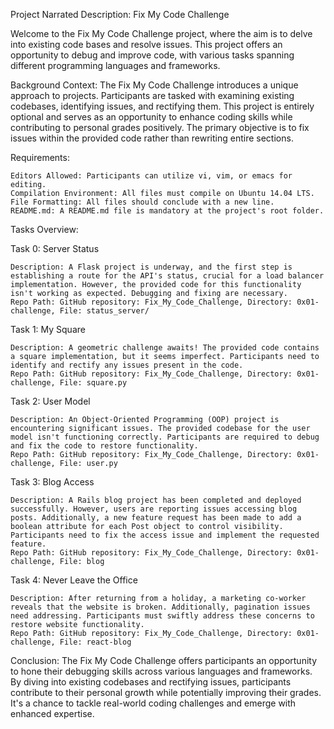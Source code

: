 Project Narrated Description: Fix My Code Challenge

Welcome to the Fix My Code Challenge project, where the aim is to delve into existing code bases and resolve issues. This project offers an opportunity to debug and improve code, with various tasks spanning different programming languages and frameworks.

Background Context:
The Fix My Code Challenge introduces a unique approach to projects. Participants are tasked with examining existing codebases, identifying issues, and rectifying them. This project is entirely optional and serves as an opportunity to enhance coding skills while contributing to personal grades positively. The primary objective is to fix issues within the provided code rather than rewriting entire sections.

Requirements:

    Editors Allowed: Participants can utilize vi, vim, or emacs for editing.
    Compilation Environment: All files must compile on Ubuntu 14.04 LTS.
    File Formatting: All files should conclude with a new line.
    README.md: A README.md file is mandatory at the project's root folder.

Tasks Overview:

Task 0: Server Status

    Description: A Flask project is underway, and the first step is establishing a route for the API's status, crucial for a load balancer implementation. However, the provided code for this functionality isn't working as expected. Debugging and fixing are necessary.
    Repo Path: GitHub repository: Fix_My_Code_Challenge, Directory: 0x01-challenge, File: status_server/

Task 1: My Square

    Description: A geometric challenge awaits! The provided code contains a square implementation, but it seems imperfect. Participants need to identify and rectify any issues present in the code.
    Repo Path: GitHub repository: Fix_My_Code_Challenge, Directory: 0x01-challenge, File: square.py

Task 2: User Model

    Description: An Object-Oriented Programming (OOP) project is encountering significant issues. The provided codebase for the user model isn't functioning correctly. Participants are required to debug and fix the code to restore functionality.
    Repo Path: GitHub repository: Fix_My_Code_Challenge, Directory: 0x01-challenge, File: user.py

Task 3: Blog Access

    Description: A Rails blog project has been completed and deployed successfully. However, users are reporting issues accessing blog posts. Additionally, a new feature request has been made to add a boolean attribute for each Post object to control visibility. Participants need to fix the access issue and implement the requested feature.
    Repo Path: GitHub repository: Fix_My_Code_Challenge, Directory: 0x01-challenge, File: blog

Task 4: Never Leave the Office

    Description: After returning from a holiday, a marketing co-worker reveals that the website is broken. Additionally, pagination issues need addressing. Participants must swiftly address these concerns to restore website functionality.
    Repo Path: GitHub repository: Fix_My_Code_Challenge, Directory: 0x01-challenge, File: react-blog

Conclusion:
The Fix My Code Challenge offers participants an opportunity to hone their debugging skills across various languages and frameworks. By diving into existing codebases and rectifying issues, participants contribute to their personal growth while potentially improving their grades. It's a chance to tackle real-world coding challenges and emerge with enhanced expertise.